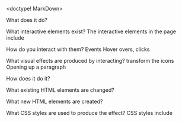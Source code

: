 <doctype! MarkDown>

What does it do?

What interactive elements exist?
The interactive elements in the page include

How do you interact with them?
Events
Hover overs, clicks

What visual effects are produced by interacting?
transform the icons
Opening up a paragraph

How does it do it?

What existing HTML elements are changed?


What new HTML elements are created?


What CSS styles are used to produce the effect?
CSS styles include 
